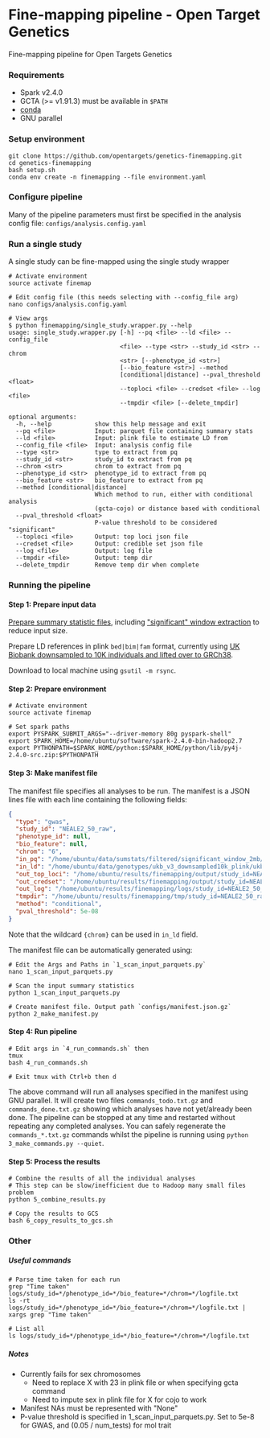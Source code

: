 Fine-mapping pipeline - Open Target Genetics
============================================

Fine-mapping pipeline for Open Targets Genetics

### Requirements
- Spark v2.4.0
- GCTA (>= v1.91.3) must be available in `$PATH`
- [conda](https://conda.io/docs/)
- GNU parallel

### Setup environment

```
git clone https://github.com/opentargets/genetics-finemapping.git
cd genetics-finemapping
bash setup.sh
conda env create -n finemapping --file environment.yaml
```

### Configure pipeline

Many of the pipeline parameters must first be specified in the analysis config file: `configs/analysis.config.yaml`

### Run a single study

A single study can be fine-mapped using the single study wrapper

```
# Activate environment
source activate finemap

# Edit config file (this needs selecting with --config_file arg)
nano configs/analysis.config.yaml

# View args
$ python finemapping/single_study.wrapper.py --help
usage: single_study.wrapper.py [-h] --pq <file> --ld <file> --config_file
                               <file> --type <str> --study_id <str> --chrom
                               <str> [--phenotype_id <str>]
                               [--bio_feature <str>] --method
                               [conditional|distance] --pval_threshold <float>
                               --toploci <file> --credset <file> --log <file>
                               --tmpdir <file> [--delete_tmpdir]

optional arguments:
  -h, --help            show this help message and exit
  --pq <file>           Input: parquet file containing summary stats
  --ld <file>           Input: plink file to estimate LD from
  --config_file <file>  Input: analysis config file
  --type <str>          type to extract from pq
  --study_id <str>      study_id to extract from pq
  --chrom <str>         chrom to extract from pq
  --phenotype_id <str>  phenotype_id to extract from pq
  --bio_feature <str>   bio_feature to extract from pq
  --method [conditional|distance]
                        Which method to run, either with conditional analysis
                        (gcta-cojo) or distance based with conditional
  --pval_threshold <float>
                        P-value threshold to be considered "significant"
  --toploci <file>      Output: top loci json file
  --credset <file>      Output: credible set json file
  --log <file>          Output: log file
  --tmpdir <file>       Output: temp dir
  --delete_tmpdir       Remove temp dir when complete

```

### Running the pipeline

#### Step 1: Prepare input data

[Prepare summary statistic files](https://github.com/opentargets/genetics-sumstat-data/), including ["significant" window extraction](https://github.com/opentargets/genetics-sumstat-data/tree/master/filters/significant_window_extraction) to reduce input size.

Prepare LD references in plink `bed|bim|fam` format, currently using [UK Biobank downsampled to 10K individuals and lifted over to GRCh38](https://github.com/opentargets/genetics-backend/tree/master/reference_data/uk_biobank_v3).

Download to local machine using `gsutil -m rsync`.

#### Step 2: Prepare environment

```
# Activate environment
source activate finemap

# Set spark paths
export PYSPARK_SUBMIT_ARGS="--driver-memory 80g pyspark-shell"
export SPARK_HOME=/home/ubuntu/software/spark-2.4.0-bin-hadoop2.7
export PYTHONPATH=$SPARK_HOME/python:$SPARK_HOME/python/lib/py4j-2.4.0-src.zip:$PYTHONPATH
```

#### Step 3: Make manifest file

The manifest file specifies all analyses to be run. The manifest is a JSON lines file with each line containing the following fields:

```json
{
  "type": "gwas",
  "study_id": "NEALE2_50_raw",
  "phenotype_id": null,
  "bio_feature": null,
  "chrom": "6",
  "in_pq": "/home/ubuntu/data/sumstats/filtered/significant_window_2mb/gwas/NEALE2_50_raw.parquet",
  "in_ld": "/home/ubuntu/data/genotypes/ukb_v3_downsampled10k_plink/ukb_v3_chr{chrom}.downsampled10k",
  "out_top_loci": "/home/ubuntu/results/finemapping/output/study_id=NEALE2_50_raw/phenotype_id=None/bio_feature=None/chrom=6/top_loci.json.gz",
  "out_credset": "/home/ubuntu/results/finemapping/output/study_id=NEALE2_50_raw/phenotype_id=None/bio_feature=None/chrom=6/credible_set.json.gz",
  "out_log": "/home/ubuntu/results/finemapping/logs/study_id=NEALE2_50_raw/phenotype_id=None/bio_feature=None/chrom=6/logfile.txt",
  "tmpdir": "/home/ubuntu/results/finemapping/tmp/study_id=NEALE2_50_raw/phenotype_id=None/bio_feature=None/chrom=6",
  "method": "conditional",
  "pval_threshold": 5e-08
}
```

Note that the wildcard `{chrom}` can be used in `in_ld` field.

The manifest file can be automatically generated using:

```
# Edit the Args and Paths in `1_scan_input_parquets.py`
nano 1_scan_input_parquets.py

# Scan the input summary statistics
python 1_scan_input_parquets.py

# Create manifest file. Output path `configs/manifest.json.gz`
python 2_make_manifest.py
```

#### Step 4: Run pipeline

```
# Edit args in `4_run_commands.sh` then
tmux
bash 4_run_commands.sh

# Exit tmux with Ctrl+b then d
```

The above command will run all analyses specified in the manifest using GNU parallel. It will create two files `commands_todo.txt.gz` and `commands_done.txt.gz` showing which analyses have not yet/already been done. The pipeline can be stopped at any time and restarted without repeating any completed analyses. You can safely regenerate the `commands_*.txt.gz` commands whilst the pipeline is running using `python 3_make_commands.py --quiet`.

#### Step 5: Process the results

```
# Combine the results of all the individual analyses
# This step can be slow/inefficient due to Hadoop many small files problem
python 5_combine_results.py

# Copy the results to GCS
bash 6_copy_results_to_gcs.sh
```

### Other

##### Useful commands

```
# Parse time taken for each run
grep "Time taken" logs/study_id=*/phenotype_id=*/bio_feature=*/chrom=*/logfile.txt
ls -rt logs/study_id=*/phenotype_id=*/bio_feature=*/chrom=*/logfile.txt | xargs grep "Time taken"

# List all
ls logs/study_id=*/phenotype_id=*/bio_feature=*/chrom=*/logfile.txt
```

##### Notes

- Currently fails for sex chromosomes
  - Need to replace X with 23 in plink file or when specifying gcta command
  - Need to impute sex in plink file for X for cojo to work
- Manifest NAs must be represented with "None"
- P-value threshold is specified in 1_scan_input_parquets.py. Set to 5e-8 for GWAS, and (0.05 / num_tests) for mol trait